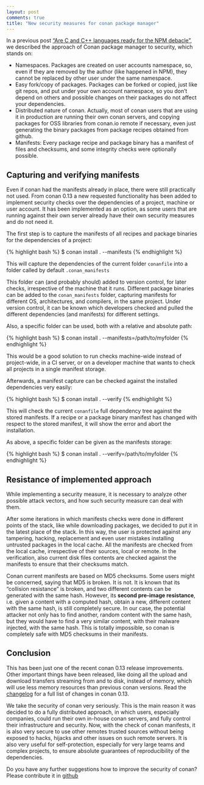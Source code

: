 ```yaml
---
layout: post
comments: true
title: "New security measures for conan package manager"
---
```


In a previous post [“Are C and C++ languages ready for the NPM debacle”](http://blog.conan.io/2016/03/30/are-c-and-c++-languages-ready-for-the-npm-debacle.html), we described the approach of Conan package manager to security, which stands on:

- Namespaces. Packages are created on user accounts namespace, so, even if they are removed by the author (like happened in NPM), they cannot be replaced by other user under the same namespace.
- Easy fork/copy of packages. Packages can be forked or copied, just like git repos, and put under your own account namespace, so you don’t depend on others and possible changes on their packages do not affect your dependencies.
- Distributed nature of conan. Actually, most of conan users that are using it in production are running their own conan servers, and copying packages for OSS libraries from conan.io remote if necessary, even just generating the binary packages from package recipes obtained from github.
- Manifests: Every package recipe and package binary has a manifest of files and checksums, and some integrity checks were optionally possible.


Capturing and verifying manifests
------------------------------------

Even if conan had the manifests already in place, there were still practically not used. From conan 0.13 a new requested functionality has been added to implement security checks over the dependencies of a project, machine or user account. It has been implemented as an option, as some users that are running against their own server already have their own security measures and do not need it.

The first step is to capture the manifests of all recipes and package binaries for the dependencies of a project:


{% highlight bash %}
$ conan install . --manifests
{% endhighlight %}

This will capture the dependencies of the current folder ``conanfile`` into a folder called by default ``.conan_manifests``

This folder can (and probably should) added to version control, for later checks, irrespective of the machine that it runs. Different package binaries can be added to the ``conan_manifests`` folder, capturing manifests for different OS, architectures, and compilers, in the same project. Under version control, it can be known which developers checked and pulled the different dependencies (and manifests) for different settings.

Also, a specific folder can be used, both with a relative and absolute path:

{% highlight bash %}
$ conan install . --manifests=/path/to/myfolder
{% endhighlight %}

This would be a good solution to run checks machine-wide instead of project-wide, in a CI server, or on a developer machine that wants to check all projects in a single manifest storage.

Afterwards, a manifest capture can be checked against the installed dependencies very easily:


{% highlight bash %}
$ conan install . --verify
{% endhighlight %}

This will check the current ``conanfile`` full dependency tree against the stored manifests. If a recipe or a package binary manifest has changed with respect to the stored manifest, it will show the error and abort the installation.

As above, a specific folder can be given as the manifests storage:

{% highlight bash %}
$ conan install . --verify=/path/to/myfolder
{% endhighlight %}

Resistance of implemented approach
----------------------------------------------------------------

While implementing a security measure, it is necessary to analyze other possible attack vectors, and how such security measure can deal with them.

After some iterations in which manifests checks were done in different points of the stack, like while downloading packages, we decided to put it in the latest place of the stack. In this way, the user is protected against any tampering, hacking, replacement and even user mistakes installing untrusted packages in the local cache. All the manifests are checked from the local cache, irrespective of their sources, local or remote. In the verification, also current disk files contents are checked against the manifests to ensure that their checksums match.

Conan current manifests are based on MD5 checksums. Some users might be concerned, saying that MD5 is broken. It is not. It is known that its “collision resistance” is broken, and two different contents can be generated with the same hash. However, its **second pre-image resistance**, i.e. given a content with a computed hash, obtain a new, different content with the same hash, is still completely secure. In our case, the potential attacker not only has to find another, random content with the same hash, but they would have to find a very similar content, with their malware injected, with the same hash. This is totally impossible, so conan is completely safe with MD5 checksums in their manifests.



Conclusion
----------------------------------------------------------------

This has been just one of the recent conan 0.13 release improvements. Other important things have been released, like doing all the upload and download transfers streaming from and to disk, instead of memory, which will use less memory resources than previous conan versions. Read the [changelog](http://docs.conan.io/en/latest/changelog.html) for a full list of changes in conan 0.13.

We take the security of conan very seriously. This is the main reason it was decided to do a fully distributed approach, in which users, especially companies, could run their own in-house conan servers, and fully control their infrastructure and security. Now, with the check of conan manifests, it is also very secure to use other remotes trusted sources without being exposed to hacks, hijacks and other issues on such remote servers. It is also very useful for self-protection, especially for very large teams and complex projects, to ensure absolute guarantees of reproducibility of the dependencies. 

Do you have any further suggestions how to improve the security of conan? Please contribute it in [github](https://github.com/conan-io/conan)
